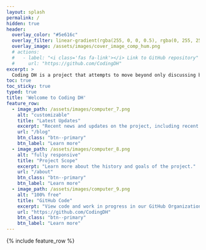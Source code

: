 ```yaml
---
layout: splash
permalink: /
hidden: true
header:
  overlay_color: "#5e616c"
  overlay_filter: linear-gradient(rgba(255, 0, 0, 0.5), rgba(0, 255, 255, 0.5))
  overlay_image: /assets/images/cover_image_comp_hum.png
  # actions:
  #   - label: "<i class='fas fa-link'></i> Link to GitHub repository"
  #     url: "https://github.com/CodingDH"
excerpt: >
  Coding DH is a project that attempts to move beyond only discussing best practices for coding in Digital Humanities to exploring how this field has developed and evolved coding practices and communities.
toc: true
toc_sticky: true
typed: true
title: 'Welcome to Coding DH'
feature_row:
  - image_path: /assets/images/computer_7.png
    alt: "customizable"
    title: "Latest Updates"
    excerpt: "Recent news and updates on the project, including recent publications and presentations."
    url: "/blog"
    btn_class: "btn--primary"
    btn_label: "Learn more"
  - image_path: /assets/images/computer_8.png
    alt: "fully responsive"
    title: "Project Scope"
    excerpt: "Learn more about the history and goals of the project."
    url: "/about"
    btn_class: "btn--primary"
    btn_label: "Learn more"
  - image_path: /assets/images/computer_9.png
    alt: "100% free"
    title: "GitHub Code"
    excerpt: "View code and work in progress in our GitHub Organization."
    url: "https://github.com/CodingDH"
    btn_class: "btn--primary"
    btn_label: "Learn more"  
---
```


{% include feature_row %}
